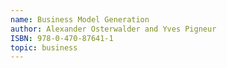 ```yaml
---
name: Business Model Generation
author: Alexander Osterwalder and Yves Pigneur
ISBN: 978-0-470-87641-1
topic: business
---
```

